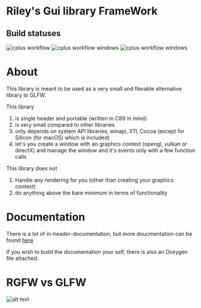 # Riley's Gui library FrameWork

## Build statuses
![cplus workflow](https://github.com/ColleagueRiley/RGFW/actions/workflows/linux.yml/badge.svg)
![cplus workflow windows](https://github.com/ColleagueRiley/RGFW/actions/workflows/windows.yml/badge.svg)
![cplus workflow windows](https://github.com/ColleagueRiley/RGFW/actions/workflows/macos.yml/badge.svg)

# About
This library is meant to be used as a very small and flexable alternative library to GLFW. 

This library 

1) is single header and portable (written in C89 in mind)
2) is very small compared to other libraries
3) only depends on system API libraries, winapi, X11, Cocoa (except for Silicon (for macOS) which is included)
4) let's you create a window with an graphics context (opengl, vulkan or directX) and manage the window and it's events only with a few function calls 

This library does not

1) Handle any rendering for you (other than creating your graphics context)
2) do anything above the bare minimum in terms of functionality 

# Documentation

There is a lot of in-header-documentation, but more doucmentation can be found [here](https://RSGL.github.io/RGFW)

If you wish to build the documentation your self, there is also an Doxygen file attached.

# RGFW vs GLFW

![alt text](https://github.com/ColleagueRiley/RGFW/blob/main/RGFWvsGLFW.png?raw=true)
